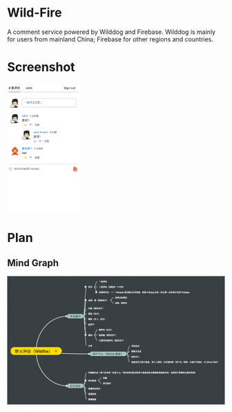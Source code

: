 # Wild-Fire

A comment service powered by Wilddog and Firebase. Wilddog is mainly for users from mainland China; Firebase for other regions and countries.

# Screenshot

<img src="./resources/screenshot-1.png" height="300">

# Plan

## Mind Graph

![](./resources/mind%20graph.png)
